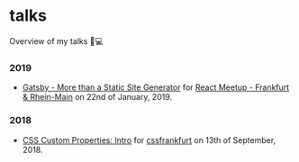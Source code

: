 # talks
Overview of my talks 🎤💻

### 2019

- [Gatsby - More than a Static Site Generator](https://github.com/LekoArts/talks/tree/master/gatsby-more-than-a-ssg) for [React Meetup - Frankfurt & Rhein-Main](https://www.meetup.com/de-DE/React-Meetup-Frankfurt/events/255647987/) on 22nd of January, 2019.

### 2018

- [CSS Custom Properties: Intro](https://github.com/LekoArts/talks/blob/master/css-custom-properties-intro) for [cssfrankfurt](https://cssfrankfurt.de/) on 13th of September, 2018.